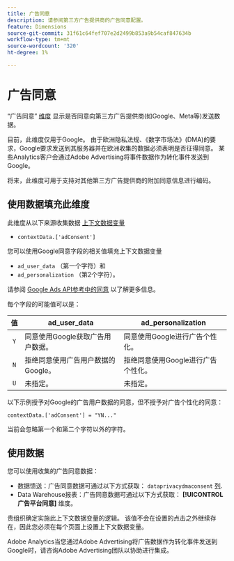 ```yaml
---
title: 广告同意
description: 请参阅第三方广告提供商的广告同意配置。
feature: Dimensions
source-git-commit: 31f61c64fef707e2d2499b853a9b54caf847634b
workflow-type: tm+mt
source-wordcount: '320'
ht-degree: 1%

---
```


# 广告同意

“广告同意” [维度](overview.md) 显示是否同意向第三方广告提供商(如Google、Meta等)发送数据。

目前，此维度仅用于Google。 由于欧洲隐私法规、《数字市场法》(DMA)的要求，Google要求发送到其服务器并在欧洲收集的数据必须表明是否征得同意。 某些Analytics客户会通过Adobe Advertising将事件数据作为转化事件发送到Google。

将来，此维度可用于支持对其他第三方广告提供商的附加同意信息进行编码。


## 使用数据填充此维度

此维度从以下来源收集数据 [上下文数据变量](/help/implement/vars/page-vars/contextdata.md)

* `contextData.['adConsent']`

您可以使用Google同意字段的相关值填充上下文数据变量

* `ad_user_data` （第一个字符）和
* `ad_personalization` （第2个字符）。

请参阅 [Google Ads API参考中的同意](https://developers.google.com/google-ads/api/reference/rpc/v15/Consent) 以了解更多信息。

每个字段的可能值可以是：

| 值 | ad_user_data | ad_personalization |
|:-:|---|---|
| `Y` | 同意使用Google获取广告用户数据。 | 同意使用Google进行广告个性化。 |
| `N` | 拒绝同意使用广告用户数据的Google。 | 拒绝同意使用Google进行广告个性化。 |
| `U` | 未指定。 | 未指定。 |

以下示例授予对Google的广告用户数据的同意，但不授予对广告个性化的同意：

```
contextData.['adConsent'] = "YN..."
```

当前会忽略第一个和第二个字符以外的字符。

## 使用数据

您可以使用收集的广告同意数据：

* 数据馈送：广告同意数据可通过以下方式获取： `dataprivacydmaconsent` [列](/help/export/analytics-data-feed/c-df-contents/datafeeds-reference.md).
* Data Warehouse报表：广告同意数据可通过以下方式获取： **[!UICONTROL 广告平台同意]** 维度。


贵组织确定实施此上下文数据变量的逻辑。 该值不会在设置的点击之外继续存在，因此您必须在每个页面上设置上下文数据变量。

Adobe Analytics当您通过Adobe Advertising将广告数据作为转化事件发送到Google时，请咨询Adobe Advertising团队以协助进行集成。
